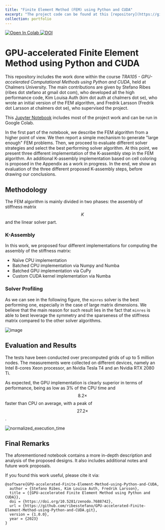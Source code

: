 ```yaml
---
title: "Finite Element Method (FEM) using Python and CUDA"
excerpt: "The project code can be found at this [repository](https://github.com/ribesstefano/GPU-accelerated-Finite-Element-Method-using-Python-and-CUDA)<br/><br/><img src='/images/courses/CUDA_500x300.png'>"
collection: portfolio
---
```


<a target="_blank" href="https://colab.research.google.com/github/ribesstefano/GPU-accelerated-Finite-Element-Method-using-Python-and-CUDA/blob/1c7395e6288f3b205421963411e4e57eb7e34f0f/TRA105_GPU_accelerated_Computational_Methods_using_Python_and_CUDA.ipynb">
  <img src="https://colab.research.google.com/assets/colab-badge.svg" alt="Open In Colab"/>
</a> <a href="https://zenodo.org/badge/latestdoi/577767935"><img src="https://zenodo.org/badge/577767935.svg" alt="DOI"></a>

# GPU-accelerated Finite Element Method using Python and CUDA

This repository includes the work done within the course _TRA105 - GPU-accelerated Computational Methods using Python and CUDA_, held at Chalmers University.
The main contributions are given by Stefano Ribes (ribes dot stefano at gmail dot com), who developed all the high performance code, Kim Louisa Auth (kim dot auth at chalmers dot se), who wrote an initial version of the FEM algorithm, and Fredrik Larsson (Fredrik dot Larsson at chalmers dot se), who supervised the project.

This [Jupyter Notebook](TRA105_GPU_accelerated_Computational_Methods_using_Python_and_CUDA.ipynb) includes most of the project work and can be run in Google Colab.

In the first part of the notebook, we describe the FEM algorithm from a higher point of view. We then report a simple mechanism to generate "large enough" FEM problems. Then, we proceed to evaluate different solver strategies and select the best performing solver algorithm.
At this point, we present three different implementation of the K-assembly step in the FEM algorithm. An additional K-assembly implementation based on cell coloring is proposed in the Appendix as a work in progress.
In the end, we show an evaluation of the three different proposed K-assembly steps, before drawing our conclusions.

## Methodology

The FEM algorithm is mainly divided in two phases: the assembly of stiffness matrix $$K$$ and the linear solver part.

### K-Assembly

In this work, we proposed four different implementations for computing the assembly of the stiffness matrix:

- Naïve CPU implementation
- Batched CPU implementation via Numpy and Numba
- Batched GPU implementation via CuPy
- Custom CUDA kernel implementation via Numba

### Solver Profiling

As we can see in the following figure, the `minres` solver is the best performing one, especially in the case of large matrix dimensions. We believe that the main reason for such result lies in the fact that `minres` is able to best leverage the symmetry and the sparseness of the stiffness matrix compared to the other solver algorithms.

![image](https://user-images.githubusercontent.com/17163014/222154915-b5b35c26-875c-49fd-94e9-c67a8ac8d744.png)

## Evaluation and Results

The tests have been conducted over precomputed grids of up to 5 million nodes. The measurements were collected on different devices, namely an Intel 8-cores Xeon processor, an Nvidia Tesla T4 and an Nvidia RTX 2080 Ti.

As expected, the GPU implementation is clearly superior in terms of performance, being as low as 3% of the CPU time and $$8.2\times$$ faster than CPU on average, with a peak of $$27.2\times$$.

![normalized_execution_time](https://user-images.githubusercontent.com/17163014/222154686-e93d7706-0151-44b2-b588-cc86632de05b.png)

## Final Remarks

The aforementioned notebook contains a more in-depth description and analysis of the proposed designs. It also includes additional notes and future work proposals.

If you found this work useful, please cite it via:

```text
@software{GPU-accelerated-Finite-Element-Method-using-Python-and-CUDA,
  author = {Stefano Ribes, Kim Louisa Auth, Fredrik Larsson},
  title = {{GPU-accelerated Finite Element Method using Python and CUDA}},
  doi = {https://doi.org/10.5281/zenodo.7688742},
  url = {https://github.com/ribesstefano/GPU-accelerated-Finite-Element-Method-using-Python-and-CUDA.git},
  version = {1.0.0},
  year = {2023}
}
```
